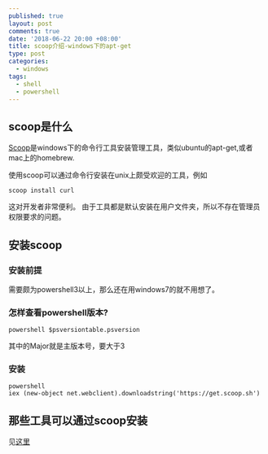 ```yaml
---
published: true
layout: post
comments: true
date: '2018-06-22 20:00 +08:00'
title: scoop介绍-windows下的apt-get
type: post
categories:
  - windows
tags:
  - shell
  - powershell
---
```

## scoop是什么
[Scoop](https://scoop.sh/)是windows下的命令行工具安装管理工具，类似ubuntu的apt-get,或者mac上的homebrew.

使用scoop可以通过命令行安装在unix上颇受欢迎的工具，例如
```shell
scoop install curl
```
这对开发者非常便利。
由于工具都是默认安装在用户文件夹，所以不存在管理员权限要求的问题。

## 安装scoop

### 安装前提
需要颇为powershell3以上，那么还在用windows7的就不用想了。

### 怎样查看powershell版本?
```shell
powershell $psversiontable.psversion
```
其中的Major就是主版本号，要大于3

### 安装
```shell
powershell
iex (new-object net.webclient).downloadstring('https://get.scoop.sh')
```

## 那些工具可以通过scoop安装
见[这里](https://github.com/lukesampson/scoop/tree/master/bucket)
